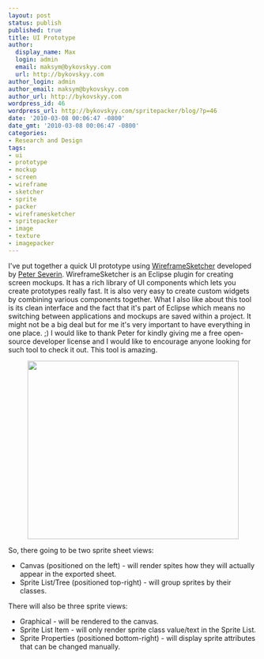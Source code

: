 ```yaml
---
layout: post
status: publish
published: true
title: UI Prototype
author:
  display_name: Max
  login: admin
  email: maksym@bykovskyy.com
  url: http://bykovskyy.com
author_login: admin
author_email: maksym@bykovskyy.com
author_url: http://bykovskyy.com
wordpress_id: 46
wordpress_url: http://bykovskyy.com/spritepacker/blog/?p=46
date: '2010-03-08 00:06:47 -0800'
date_gmt: '2010-03-08 00:06:47 -0800'
categories:
- Research and Design
tags:
- ui
- prototype
- mockup
- screen
- wireframe
- sketcher
- sprite
- packer
- wireframesketcher
- spritepacker
- image
- texture
- imagepacker
---
```

<p>I've put together a quick UI prototype using <a href="http://wireframesketcher.com">WireframeSketcher</a> developed by <a href="http://wireframesketcher.com/about.html">Peter Severin</a>. WireframeSketcher is an Eclipse plugin for creating screen mockups. It has a rich library of UI components which lets you create prototypes really fast. It is also very easy to create custom widgets by combining various components together. What I also like about this tool is its clean interface and the fact that it's part of Eclipse which means no switching between applications and mockups are saved within a project. It might not be a big deal but for me it's very important to have everything in one place. ;) I would like to thank Peter for kindly giving me a free open-source developer license and I would like to encourage anyone looking for such tool to check it out. This tool is amazing.</p>
<p style="text-align: center;"><a href="http://bykovskyy.com/spritepacker/blog/wp-content/uploads/2010/03/MainScreen1.png"><img class="aligncenter size-full wp-image-104" title="Main Screen" src="http://bykovskyy.com/spritepacker/blog/wp-content/uploads/2010/03/MainScreen1.png" alt="" width="427" height="361" /></a></p>
<p>So, there going to be two sprite sheet views:</p>
<ul>
<li>Canvas (positioned on the left) - will render spites how they will actually appear in the exported sheet.</li>
<li>Sprite List/Tree (positioned top-right) - will group sprites by their classes.</li>
</ul>
<p>There will also be three sprite views:</p>
<ul>
<li>Graphical - will be rendered to the canvas.</li>
<li>Sprite List Item - will only render sprite class value/text in the Sprite List.</li>
<li>Sprite Properties (positioned bottom-right) - will display sprite attributes that can be changed manually.</li>
</ul>
<div id="_mcePaste" style="overflow: hidden; position: absolute; left: -10000px; top: 0px; width: 1px; height: 1px;">
<h2 class="title underline">WireframeSketcher</h2>
</div>
